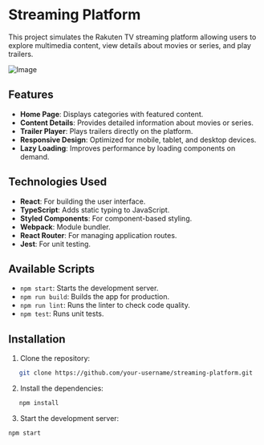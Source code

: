 # Streaming Platform

This project simulates the Rakuten TV streaming platform allowing users to explore multimedia content, view details about movies or series, and play trailers.

![Image](https://github.com/user-attachments/assets/b5c1286f-6231-4b78-9893-baf5b6913069)

## Features

- **Home Page**: Displays categories with featured content.
- **Content Details**: Provides detailed information about movies or series.
- **Trailer Player**: Plays trailers directly on the platform.
- **Responsive Design**: Optimized for mobile, tablet, and desktop devices.
- **Lazy Loading**: Improves performance by loading components on demand.

## Technologies Used

- **React**: For building the user interface.
- **TypeScript**: Adds static typing to JavaScript.
- **Styled Components**: For component-based styling.
- **Webpack**: Module bundler.
- **React Router**: For managing application routes.
- **Jest**: For unit testing.

## Available Scripts

- `npm start`: Starts the development server.
- `npm run build`: Builds the app for production.
- `npm run lint`: Runs the linter to check code quality.
- `npm test`: Runs unit tests.

## Installation

1. Clone the repository:
```bash
   git clone https://github.com/your-username/streaming-platform.git
```

2. Install the dependencies:
```bash
   npm install
```

3. Start the development server:
```bash
npm start
```
